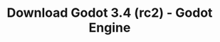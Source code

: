 ---
# Generated by /tools/generators/src/download_archive_generator !!! do not edit by hand !!!
title: 'Download Godot 3.4 (rc2) - Godot Engine'
type: 'download/archive'
name: '3.4'
flavor: 'rc2'
release_date: '2021-10-27T03:00:00-00:00'
release_notes: 'article/release-candidate-godot-3-4-rc-2/'
primaryPlatforms:
  - 'android.apk'
  - 'linux.64'
  - 'macos.universal'
  - 'windows.64'
  - 'linux_server.headless.64'
  - 'web'
  - 'templates'
links:
  android.apk:
    name: 'android.apk'
    title: 'Android'
    caption: 'APK Universal (ARM64 + ARMv7 + x86_64 + x86)'
    tags:
      - 'APK download'
      - 'ARM64/v7'
      - 'x86 (64 & 32 bit)'
    hosts:
      github_builds:
        regular: 'https://github.com/godotengine/godot-builds/releases/download/3.4-rc2/Godot_v3.4-rc2_android_editor.apk'
        mono: '#'
      github:
        regular: 'https://github.com/godotengine/godot/releases/download/3.4-rc2/Godot_v3.4-rc2_android_editor.apk'
        mono: '#'
  linux.64:
    name: 'linux.64'
    title: 'Linux'
    caption: 'Padrão (x86_64)'
    tags:
      - '64 bit'
    hosts:
      github_builds:
        regular: 'https://github.com/godotengine/godot-builds/releases/download/3.4-rc2/Godot_v3.4-rc2_x11.64.zip'
        mono: 'https://github.com/godotengine/godot-builds/releases/download/3.4-rc2/Godot_v3.4-rc2_mono_x11_64.zip'
      github:
        regular: 'https://github.com/godotengine/godot/releases/download/3.4-rc2/Godot_v3.4-rc2_x11.64.zip'
        mono: 'https://github.com/godotengine/godot/releases/download/3.4-rc2/Godot_v3.4-rc2_mono_x11_64.zip'
  macos.universal:
    name: 'macos.universal'
    title: 'macOS'
    caption: 'Universal (x86_64 + Silício da Apple)'
    tags:
      - 'Intel/Apple Silicon'
      - '64 bit'
    hosts:
      github_builds:
        regular: 'https://github.com/godotengine/godot-builds/releases/download/3.4-rc2/Godot_v3.4-rc2_osx.universal.zip'
        mono: 'https://github.com/godotengine/godot-builds/releases/download/3.4-rc2/Godot_v3.4-rc2_mono_osx.universal.zip'
      github:
        regular: 'https://github.com/godotengine/godot/releases/download/3.4-rc2/Godot_v3.4-rc2_osx.universal.zip'
        mono: 'https://github.com/godotengine/godot/releases/download/3.4-rc2/Godot_v3.4-rc2_mono_osx.universal.zip'
  windows.64:
    name: 'windows.64'
    title: 'Windows'
    caption: 'Padrão (x86_64)'
    tags:
      - '64 bit'
    hosts:
      github_builds:
        regular: 'https://github.com/godotengine/godot-builds/releases/download/3.4-rc2/Godot_v3.4-rc2_win64.exe.zip'
        mono: 'https://github.com/godotengine/godot-builds/releases/download/3.4-rc2/Godot_v3.4-rc2_mono_win64.zip'
      github:
        regular: 'https://github.com/godotengine/godot/releases/download/3.4-rc2/Godot_v3.4-rc2_win64.exe.zip'
        mono: 'https://github.com/godotengine/godot/releases/download/3.4-rc2/Godot_v3.4-rc2_mono_win64.zip'
  linux_server.headless.64:
    name: 'linux_server.headless.64'
    title: 'Linux Server'
    caption: 'Headless (x86_64)'
    tags:
      - '64 bit'
      - 'Headless'
    hosts:
      github_builds:
        regular: 'https://github.com/godotengine/godot-builds/releases/download/3.4-rc2/Godot_v3.4-rc2_linux_headless.64.zip'
        mono: 'https://github.com/godotengine/godot-builds/releases/download/3.4-rc2/Godot_v3.4-rc2_mono_linux_headless_64.zip'
      github:
        regular: 'https://github.com/godotengine/godot/releases/download/3.4-rc2/Godot_v3.4-rc2_linux_headless.64.zip'
        mono: 'https://github.com/godotengine/godot/releases/download/3.4-rc2/Godot_v3.4-rc2_mono_linux_headless_64.zip'
  web:
    name: 'web'
    title: 'Editor Web'
    caption: ''
    tags:
      - 'Self-hosted'
      - 'Cross-platform'
    hosts:
      github_builds:
        regular: 'https://github.com/godotengine/godot-builds/releases/download/3.4-rc2/Godot_v3.4-rc2_web_editor.zip'
        mono: '#'
      github:
        regular: 'https://github.com/godotengine/godot/releases/download/3.4-rc2/Godot_v3.4-rc2_web_editor.zip'
        mono: '#'
  linux.32:
    name: 'linux.32'
    title: 'Linux'
    caption: 'Padrão (x86)'
    tags:
      - '32 bit'
    hosts:
      github_builds:
        regular: 'https://github.com/godotengine/godot-builds/releases/download/3.4-rc2/Godot_v3.4-rc2_x11.32.zip'
        mono: 'https://github.com/godotengine/godot-builds/releases/download/3.4-rc2/Godot_v3.4-rc2_mono_x11_32.zip'
      github:
        regular: 'https://github.com/godotengine/godot/releases/download/3.4-rc2/Godot_v3.4-rc2_x11.32.zip'
        mono: 'https://github.com/godotengine/godot/releases/download/3.4-rc2/Godot_v3.4-rc2_mono_x11_32.zip'
  windows.32:
    name: 'windows.32'
    title: 'Windows'
    caption: 'Padrão (x86)'
    tags:
      - '32 bit'
    hosts:
      github_builds:
        regular: 'https://github.com/godotengine/godot-builds/releases/download/3.4-rc2/Godot_v3.4-rc2_win32.exe.zip'
        mono: 'https://github.com/godotengine/godot-builds/releases/download/3.4-rc2/Godot_v3.4-rc2_mono_win32.zip'
      github:
        regular: 'https://github.com/godotengine/godot/releases/download/3.4-rc2/Godot_v3.4-rc2_win32.exe.zip'
        mono: 'https://github.com/godotengine/godot/releases/download/3.4-rc2/Godot_v3.4-rc2_mono_win32.zip'
  linux_server.64:
    name: 'linux_server.64'
    title: 'Servidor Linux'
    caption: 'Padrão (x86_64)'
    tags:
      - '64 bit'
    hosts:
      github_builds:
        regular: 'https://github.com/godotengine/godot-builds/releases/download/3.4-rc2/Godot_v3.4-rc2_linux_server.64.zip'
        mono: 'https://github.com/godotengine/godot-builds/releases/download/3.4-rc2/Godot_v3.4-rc2_mono_linux_server_64.zip'
      github:
        regular: 'https://github.com/godotengine/godot/releases/download/3.4-rc2/Godot_v3.4-rc2_linux_server.64.zip'
        mono: 'https://github.com/godotengine/godot/releases/download/3.4-rc2/Godot_v3.4-rc2_mono_linux_server_64.zip'
  aar_library:
    name: 'aar_library'
    title: 'Biblioteca de AAR'
    caption: ''
    tags:
      - 'Android plugins'
      - 'Java'
      - 'Kotlin'
    hosts:
      github_builds:
        regular: 'https://github.com/godotengine/godot-builds/releases/download/3.4-rc2/godot-lib.3.4.rc2.release.aar'
        mono: 'https://github.com/godotengine/godot-builds/releases/download/3.4-rc2/godot-lib.3.4.rc2.mono.release.aar'
      github:
        regular: 'https://github.com/godotengine/godot/releases/download/3.4-rc2/godot-lib.3.4.rc2.release.aar'
        mono: 'https://github.com/godotengine/godot/releases/download/3.4-rc2/godot-lib.3.4.rc2.mono.release.aar'
  templates:
    name: 'templates'
    title: 'Modelos de exportação'
    caption: ''
    tags:
      - 'Utilizado para exportar os seus jogos para todas as plataformas suportadas'
    hosts:
      github_builds:
        regular: 'https://github.com/godotengine/godot-builds/releases/download/3.4-rc2/Godot_v3.4-rc2_export_templates.tpz'
        mono: 'https://github.com/godotengine/godot-builds/releases/download/3.4-rc2/Godot_v3.4-rc2_mono_export_templates.tpz'
      github:
        regular: 'https://github.com/godotengine/godot/releases/download/3.4-rc2/Godot_v3.4-rc2_export_templates.tpz'
        mono: 'https://github.com/godotengine/godot/releases/download/3.4-rc2/Godot_v3.4-rc2_mono_export_templates.tpz'
---
